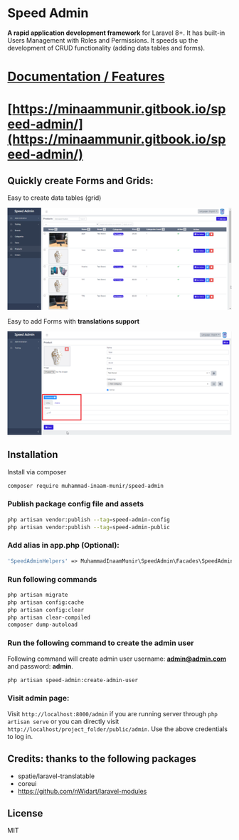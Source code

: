 # Speed Admin

**A rapid application development framework** for Laravel 8+. It has built-in Users Management with Roles and Permissions. It speeds up the development of CRUD functionality \(adding data tables and forms\).

# [Documentation / Features](https://minaammunir.gitbook.io/speed-admin/)
# [https://minaammunir.gitbook.io/speed-admin/](https://minaammunir.gitbook.io/speed-admin/)

## Quickly create Forms and Grids:

Easy to create data tables \(grid\)

![Easy to create datatables \(grid\)](.gitbook/assets/grid_pic.png)

Easy to add Forms with **translations support**

![Easy to add Forms with translations support](.gitbook/assets/form_pic.png)

## Installation

Install via composer

```bash
composer require muhammad-inaam-munir/speed-admin
```

### Publish package config file and assets

```bash
php artisan vendor:publish --tag=speed-admin-config
php artisan vendor:publish --tag=speed-admin-public
```

### Add alias in app.php \(Optional\):

```php
'SpeedAdminHelpers' => MuhammadInaamMunir\SpeedAdmin\Facades\SpeedAdminHelpersFacade::class,
```

### Run following commands

```bash
php artisan migrate
php artisan config:cache
php artisan config:clear
php artisan clear-compiled
composer dump-autoload
```

### Run the following command to create the admin user

Following command will create admin user username: **admin@admin.com** and password: **admin**.

```bash
php artisan speed-admin:create-admin-user
```

### Visit admin page:

Visit `http://localhost:8000/admin` if you are running server through `php artisan serve` or you can directly visit `http://localhost/project_folder/public/admin`. Use the above credentials to log in.

## Credits: thanks to the following packages

* spatie/laravel-translatable
* coreui
* https://github.com/nWidart/laravel-modules

## License

MIT
